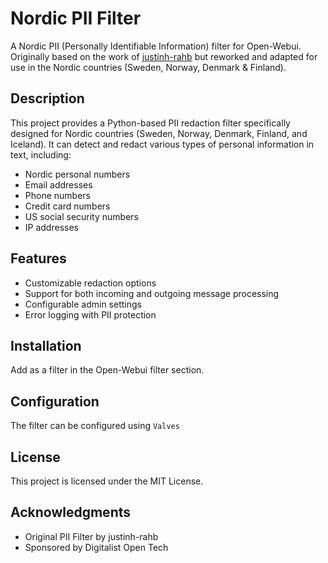 # Nordic PII Filter

A Nordic PII (Personally Identifiable Information) filter for Open-Webui. Originally based on the work of [justinh-rahb](https://openwebui.com/f/justinrahb/pii_filter) but reworked and adapted for use in the Nordic countries (Sweden, Norway, Denmark & Finland).

## Description

This project provides a Python-based PII redaction filter specifically designed for Nordic countries (Sweden, Norway, Denmark, Finland, and Iceland). It can detect and redact various types of personal information in text, including:

- Nordic personal numbers
- Email addresses
- Phone numbers
- Credit card numbers
- US social security numbers
- IP addresses

## Features

- Customizable redaction options
- Support for both incoming and outgoing message processing
- Configurable admin settings
- Error logging with PII protection

## Installation

Add as a filter in the Open-Webui filter section.

## Configuration

The filter can be configured using `Valves` 

## License

This project is licensed under the MIT License.

## Acknowledgments

- Original PII Filter by justinh-rahb
- Sponsored by Digitalist Open Tech
